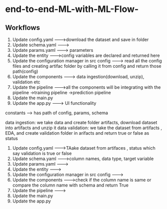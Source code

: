 # end-to-end-ML-with-ML-Flow-
## Workflows

1. Update config.yaml                             --->download the dataset and save in folder
2. Update schema.yaml                             --->
3. Update params.yaml                             ---> parameters
4. Update the entity                              --->config variables are declared and returned here
5. Update the configuration manager in src config ---> read all the config files and creating artifac folder by calling it from config and return those path(config)
6. Update the components                          ---> data ingestion(download, unzip), validation etc
7. Update the pipeline                            --->all the components will be integrating with the pipeline ->training pipeline ->prediction pipeline
8. Update the main.py
9. Update the app.py                              ---> UI functionality 

constants --> has path of config, params, schema

data ingestion: we take data and create folder artifacts, download dataset into artifacts and unzip it
data validation: we take the dataset from artifacts , EDA, and create validation folder in arifacts and return true or false as status

1. Update config.yaml                             --->TAake dataset from artifaces , status which say validation is true or false
2. Update schema.yaml                             --->column names, data type, target variable
3. Update params.yaml                             ---> 
4. Update the entity                              --->
5. Update the configuration manager in src config ---> 
6. Update the components                          --->check if the column name is same or compare the column name with schema and return True
7. Update the pipeline                            --->
8. Update the main.py
9. Update the app.py 